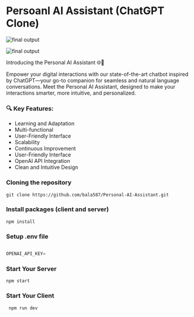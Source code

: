 # Persoanl AI Assistant (ChatGPT Clone)

![final output ](https://i.pinimg.com/originals/5a/b9/dd/5ab9dd9e01072fff631e28fb061c854d.jpg)

![final output ](https://i.pinimg.com/originals/d2/32/7d/d2327d9abeddb2d88185fd1787bbb002.jpg)

Introducing the Personal AI Assistant 🌐🤖

Empower your digital interactions with our state-of-the-art chatbot inspired by ChatGPT—your go-to companion for seamless and natural language conversations. Meet the Personal AI Assistant, designed to make your interactions smarter, more intuitive, and personalized.

### 🔍 Key Features:

- Learning and Adaptation
- Multi-functional
- User-Friendly Interface
- Scalability
- Continuous Improvement
- User-Friendly Interface
- OpenAI API Integration
- Clean and Intuitive Design

### Cloning the repository

```shell
git clone https://github.com/bala587/Personal-AI-Assistant.git
```

### Install packages (client and server)

```shell
npm install
```

### Setup .env file

```js

OPENAI_API_KEY=

```

 ### Start Your Server

 ```shell
 npm start
```

### Start Your Client

``` shell
 npm run dev
```
